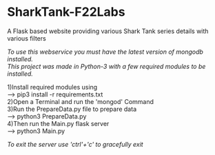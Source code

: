 # SharkTank-F22Labs
A Flask based website providing various Shark Tank series details with various filters

*To use this webservice you must have the latest version of mongodb installed.*<br>
*This project was made in Python-3 with a few required modules to be installed.*


1)Install required modules using <br>
--> pip3 install -r requirements.txt <br>
2)Open a Terminal and run the 'mongod' Command <br>
3)Run the PrepareData.py file to prepare data <br>
--> python3 PrepareData.py <br>
4)Then run the Main.py flask server <br>
--> python3 Main.py <br>

*To exit the server use 'ctrl'+'c' to gracefully exit* <br>

